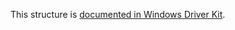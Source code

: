 This structure is [documented in Windows Driver Kit](https://learn.microsoft.com/en-us/windows-hardware/drivers/ddi/ntddk/ns-ntddk-_key_virtualization_information).
